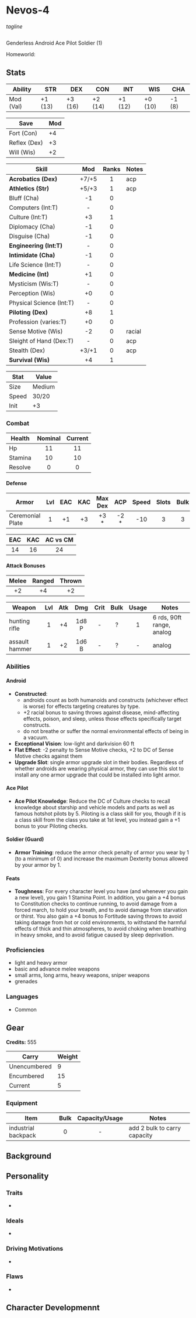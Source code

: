 # Nevos-4
*tagline*

![]()

Genderless Android Ace Pilot Soldier (1)

Homeworld: 

## Stats

|**Ability**|**STR**|**DEX**|**CON**|**INT**|**WIS**|**CHA**|
| ---- | ---- | ---- | ---- | ---- | ---- | ---- |
|Mod (Val)| +1 (13) | +3 (16) | +2 (14) | +1 (12) | +0 (10) | -1 (8) |

| Save | Mod |
| ---- | --- |
| Fort (Con) | +4 |
| Reflex (Dex) | +3 |
| Will (Wis) | +2 |

| Skill | Mod | Ranks | Notes
| ---- | :--: | :---: | ----- |
| **Acrobatics (Dex)** | +7/+5 | 1 |acp|
| **Athletics (Str)** | +5/+3 | 1 |acp|
| Bluff (Cha) | -1 | 0 ||
| Computers (Int:T) | - | 0 ||
| Culture (Int:T) | +3 | 1 ||
| Diplomacy (Cha) | -1 | 0 ||
| Disguise (Cha) | -1 | 0 ||
| **Engineering (Int:T)** | - | 0 ||
| **Intimidate (Cha)** | -1 | 0 ||
| Life Science (Int:T) | - | 0 ||
| **Medicine (Int)**| +1 | 0 ||
| Mysticism (Wis:T) | - | 0 ||
| Perception (Wis) | +0 | 0 ||
| Physical Science (Int:T) | - | 0 ||
| **Piloting (Dex)** | +8 | 1 ||
| Profession (varies:T) | +0 | 0 ||
| Sense Motive (Wis) | -2 | 0 |racial|
| Sleight of Hand (Dex:T) | - | 0 |acp|
| Stealth (Dex) | +3/+1 | 0 |acp|
| **Survival (Wis)** | +4 | 1 ||

| Stat | Value |
| ---- | ----- |
| Size | Medium |
| Speed | 30/20 |
| Init | +3 |

### Combat

| Health | Nominal | Current |
| ------ | :-----: | :-----: |
| Hp | 11 | 11 |
| Stamina | 10 | 10 |
| Resolve | 0 | 0 |

#### Defense

| Armor | Lvl | EAC | KAC | Max Dex | ACP | Speed | Slots | Bulk |
| ----- | :-: | :-: | :-: | :-----: | :-: | :---: | :---: | :--: |
| Ceremonial Plate | 1 | +1 | +3 | +3 * | -2 * | -10 | 3 | 3 |

| EAC | KAC | AC vs CM |
| :-: | :-: | :------: |
| 14 | 16 | 24 |

#### Attack Bonuses

| Melee | Ranged | Thrown |
| :---: | :----: | :----: |
| +2 | +4 | +2 |

| Weapon | Lvl | Atk | Dmg | Crit | Bulk | Usage | Notes |
| ------ | :-: | :-: | :-: | :--: | :--: | :---: | ----- |
| hunting rifle | 1 | +4 | 1d8 P | - | ? | 1 | 6 rds, 90ft range, analog |
| assault hammer | 1 | +2 | 1d6 B | - | ? | - | analog | 

### Abilities

#### Android

- **Constructed**: 
	- androids count as both humanoids and constructs (whichever effect is worse) for effects targeting creatures by type. 
	- +2 racial bonus to saving throws against disease, mind-affecting effects, poison, and sleep, unless those effects specifically target constructs. 
	- do not breathe or suffer the normal environmental effects of being in a vacuum.
- **Exceptional Vision**: low-light and darkvision 60 ft
- **Flat Effect**: -2 penalty to Sense Motive checks, +2 to DC of Sense Motive checks against them
- **Upgrade Slot**: single armor upgrade slot in their bodies. Regardless of whether androids are wearing physical armor, they can use this slot to install any one armor upgrade that could be installed into light armor.

#### Ace Pilot

- **Ace Pilot Knowledge**: Reduce the DC of Culture checks to recall knowledge about starship and vehicle models and parts as well as famous hotshot pilots by 5. Piloting is a class skill for you, though if it is a class skill from the class you take at 1st level, you instead gain a +1 bonus to your Piloting checks.

#### Soldier (Guard)

- **Armor Training**: reduce the armor check penalty of armor you wear by 1 (to a minimum of 0) and increase the maximum Dexterity bonus allowed by your armor by 1.

#### Feats

- **Toughness**: For every character level you have (and whenever you gain a new level), you gain 1 Stamina Point. In addition, you gain a +4 bonus to Constitution checks to continue running, to avoid damage from a forced march, to hold your breath, and to avoid damage from starvation or thirst. You also gain a +4 bonus to Fortitude saving throws to avoid taking damage from hot or cold environments, to withstand the harmful effects of thick and thin atmospheres, to avoid choking when breathing in heavy smoke, and to avoid fatigue caused by sleep deprivation.


### Proficiencies

- light and heavy armor
- basic and advance melee weapons
- small arms, long arms, heavy weapons, sniper weapons
- grenades

### Languages

- Common

## Gear

**Credits:** 555

| Carry | Weight |
| ----- | ------ |
| Unencumbered | 9 |
| Encumbered | 15 |
| Current | 5 |

### Equipment

| Item | Bulk | Capacity/Usage | Notes |
| ---- | :--: | :------------: | ----- |
| industrial backpack | 0 | - | add 2 bulk to carry capacity |

## Background

## Personality
### Traits

- 

### Ideals

- 

### Driving Motivations

- 

### Flaws

- 

## Character Developmennt

